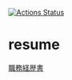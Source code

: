 [![Actions Status](https://github.com/nasjp/resume/workflows/pdf/badge.svg)](https://github.com/nasjp/resume/actions)

# resume

[職務経歴書](resume.md)

